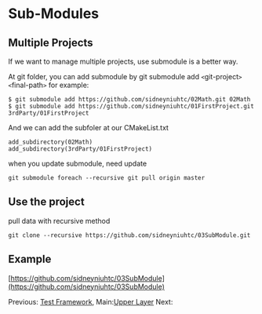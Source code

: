 # Sub-Modules

## Multiple Projects
If we want to manage multiple projects, use submodule is a better way.

At git folder, you can add submodule by git submodule add `<`git-project`>` `<`final-path`>`
for example:
```
$ git submodule add https://github.com/sidneyniuhtc/02Math.git 02Math
$ git submodule add https://github.com/sidneyniuhtc/01FirstProject.git 3rdParty/01FirstProject
```
And we can add the subfoler at our CMakeList.txt
```
add_subdirectory(02Math)
add_subdirectory(3rdParty/01FirstProject)

```
when you update submodule, need update
```
git submodule foreach --recursive git pull origin master
```
 
## Use the project
pull data with recursive method
  
```
git clone --recursive https://github.com/sidneyniuhtc/03SubModule.git
```

## Example
[https://github.com/sidneyniuhtc/03SubModule](https://github.com/sidneyniuhtc/03SubModule)

  
Previous: [Test Framework](../02%20CTtest%20Framework/), 
Main:[Upper Layer](../../)
Next: 
  
  
